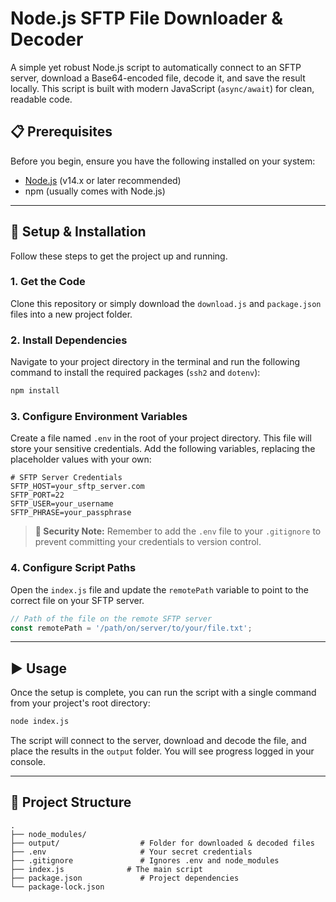 # Node.js SFTP File Downloader & Decoder

A simple yet robust Node.js script to automatically connect to an SFTP server, download a Base64-encoded file, decode it, and save the result locally. This script is built with modern JavaScript (`async/await`) for clean, readable code.

## 📋 Prerequisites

Before you begin, ensure you have the following installed on your system:
* [Node.js](https://nodejs.org/) (v14.x or later recommended)
* npm (usually comes with Node.js)

---

## 🚀 Setup & Installation

Follow these steps to get the project up and running.

### 1. Get the Code
Clone this repository or simply download the `download.js` and `package.json` files into a new project folder.

### 2. Install Dependencies
Navigate to your project directory in the terminal and run the following command to install the required packages (`ssh2` and `dotenv`):

```bash
npm install
```

### 3. Configure Environment Variables
Create a file named `.env` in the root of your project directory. This file will store your sensitive credentials. Add the following variables, replacing the placeholder values with your own:

```env
# SFTP Server Credentials
SFTP_HOST=your_sftp_server.com
SFTP_PORT=22
SFTP_USER=your_username
SFTP_PHRASE=your_passphrase
```
> **🔐 Security Note:** Remember to add the `.env` file to your `.gitignore` to prevent committing your credentials to version control.

### 4. Configure Script Paths
Open the `index.js` file and update the `remotePath` variable to point to the correct file on your SFTP server.

```javascript
// Path of the file on the remote SFTP server
const remotePath = '/path/on/server/to/your/file.txt';
```

---

## ▶️ Usage

Once the setup is complete, you can run the script with a single command from your project's root directory:

```bash
node index.js
```

The script will connect to the server, download and decode the file, and place the results in the `output` folder. You will see progress logged in your console.

---

## 📂 Project Structure

```
.
├── node_modules/
├── output/                  # Folder for downloaded & decoded files
├── .env                     # Your secret credentials
├── .gitignore               # Ignores .env and node_modules
├── index.js              # The main script
├── package.json             # Project dependencies
└── package-lock.json
```